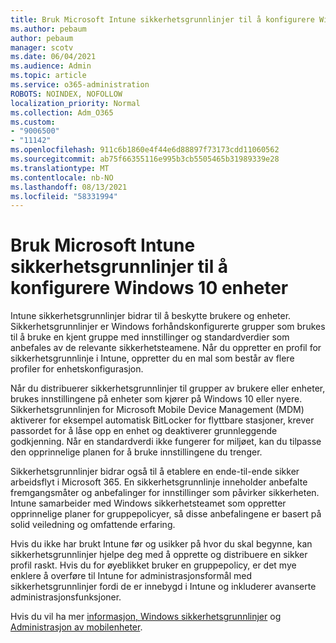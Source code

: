 ```yaml
---
title: Bruk Microsoft Intune sikkerhetsgrunnlinjer til å konfigurere Windows 10 enheter
ms.author: pebaum
author: pebaum
manager: scotv
ms.date: 06/04/2021
ms.audience: Admin
ms.topic: article
ms.service: o365-administration
ROBOTS: NOINDEX, NOFOLLOW
localization_priority: Normal
ms.collection: Adm_O365
ms.custom:
- "9006500"
- "11142"
ms.openlocfilehash: 911c6b1860e4f44e6d88897f73173cdd11060562
ms.sourcegitcommit: ab75f66355116e995b3cb5505465b31989339e28
ms.translationtype: MT
ms.contentlocale: nb-NO
ms.lasthandoff: 08/13/2021
ms.locfileid: "58331994"
---
```

# <a name="use-microsoft-intune-security-baselines-to-configure-windows-10-devices"></a>Bruk Microsoft Intune sikkerhetsgrunnlinjer til å konfigurere Windows 10 enheter

Intune sikkerhetsgrunnlinjer bidrar til å beskytte brukere og enheter. Sikkerhetsgrunnlinjer er Windows forhåndskonfigurerte grupper som brukes til å bruke en kjent gruppe med innstillinger og standardverdier som anbefales av de relevante sikkerhetsteamene. Når du oppretter en profil for sikkerhetsgrunnlinje i Intune, oppretter du en mal som består av flere profiler for enhetskonfigurasjon.

Når du distribuerer sikkerhetsgrunnlinjer til grupper av brukere eller enheter, brukes innstillingene på enheter som kjører på Windows 10 eller nyere. Sikkerhetsgrunnlinjen for Microsoft Mobile Device Management (MDM) aktiverer for eksempel automatisk BitLocker for flyttbare stasjoner, krever passordet for å låse opp en enhet og deaktiverer grunnleggende godkjenning. Når en standardverdi ikke fungerer for miljøet, kan du tilpasse den opprinnelige planen for å bruke innstillingene du trenger.

Sikkerhetsgrunnlinjer bidrar også til å etablere en ende-til-ende sikker arbeidsflyt i Microsoft 365. En sikkerhetsgrunnlinje inneholder anbefalte fremgangsmåter og anbefalinger for innstillinger som påvirker sikkerheten. Intune samarbeider med Windows sikkerhetsteamet som oppretter opprinnelige planer for gruppepolicyer, så disse anbefalingene er basert på solid veiledning og omfattende erfaring.

Hvis du ikke har brukt Intune før og usikker på hvor du skal begynne, kan sikkerhetsgrunnlinjer hjelpe deg med å opprette og distribuere en sikker profil raskt. Hvis du for øyeblikket bruker en gruppepolicy, er det mye enklere å overføre til Intune for administrasjonsformål med sikkerhetsgrunnlinjer fordi de er innebygd i Intune og inkluderer avanserte administrasjonsfunksjoner.

Hvis du vil ha mer [informasjon, Windows sikkerhetsgrunnlinjer](https://docs.microsoft.com/windows/security/threat-protection/windows-security-baselines) og [Administrasjon av mobilenheter](https://docs.microsoft.com/windows/client-management/mdm/).

